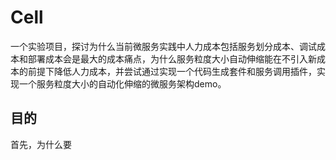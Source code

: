 # Cell
一个实验项目，探讨为什么当前微服务实践中人力成本包括服务划分成本、调试成本和部署成本会是最大的成本痛点，为什么服务粒度大小自动伸缩能在不引入新成本的前提下降低人力成本，并尝试通过实现一个代码生成套件和服务调用插件，实现一个服务粒度大小的自动化伸缩的微服务架构demo。
## 目的
首先，为什么要
